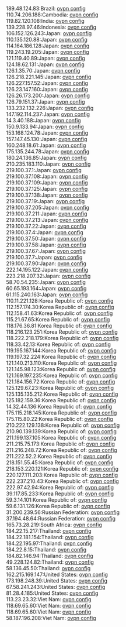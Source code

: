 189.48.124.83:Brazil: [ovpn config](vpn/189_48_124_83.ovpn)  
110.74.206.188:Cambodia: [ovpn config](vpn/110_74_206_188.ovpn)  
119.82.120.108:India: [ovpn config](vpn/119_82_120_108.ovpn)  
139.228.97.46:Indonesia: [ovpn config](vpn/139_228_97_46.ovpn)  
106.152.126.243:Japan: [ovpn config](vpn/106_152_126_243.ovpn)  
110.135.120.88:Japan: [ovpn config](vpn/110_135_120_88.ovpn)  
114.164.186.128:Japan: [ovpn config](vpn/114_164_186_128.ovpn)  
119.243.19.205:Japan: [ovpn config](vpn/119_243_19_205.ovpn)  
121.119.40.89:Japan: [ovpn config](vpn/121_119_40_89.ovpn)  
124.18.62.131:Japan: [ovpn config](vpn/124_18_62_131.ovpn)  
126.1.35.70:Japan: [ovpn config](vpn/126_1_35_70.ovpn)  
126.218.221.145:Japan: [ovpn config](vpn/126_218_221_145.ovpn)  
126.227.157.52:Japan: [ovpn config](vpn/126_227_157_52.ovpn)  
126.23.147.160:Japan: [ovpn config](vpn/126_23_147_160.ovpn)  
126.26.173.200:Japan: [ovpn config](vpn/126_26_173_200.ovpn)  
126.79.151.37:Japan: [ovpn config](vpn/126_79_151_37.ovpn)  
133.232.132.226:Japan: [ovpn config](vpn/133_232_132_226.ovpn)  
147.192.114.237:Japan: [ovpn config](vpn/147_192_114_237.ovpn)  
14.3.40.188:Japan: [ovpn config](vpn/14_3_40_188.ovpn)  
150.9.133.94:Japan: [ovpn config](vpn/150_9_133_94.ovpn)  
153.168.124.78:Japan: [ovpn config](vpn/153_168_124_78.ovpn)  
157.147.45.130:Japan: [ovpn config](vpn/157_147_45_130.ovpn)  
160.248.18.61:Japan: [ovpn config](vpn/160_248_18_61.ovpn)  
175.135.244.78:Japan: [ovpn config](vpn/175_135_244_78.ovpn)  
180.24.136.85:Japan: [ovpn config](vpn/180_24_136_85.ovpn)  
210.235.183.110:Japan: [ovpn config](vpn/210_235_183_110.ovpn)  
219.100.37.1:Japan: [ovpn config](vpn/219_100_37_1.ovpn)  
219.100.37.108:Japan: [ovpn config](vpn/219_100_37_108.ovpn)  
219.100.37.109:Japan: [ovpn config](vpn/219_100_37_109.ovpn)  
219.100.37.125:Japan: [ovpn config](vpn/219_100_37_125.ovpn)  
219.100.37.138:Japan: [ovpn config](vpn/219_100_37_138.ovpn)  
219.100.37.19:Japan: [ovpn config](vpn/219_100_37_19.ovpn)  
219.100.37.205:Japan: [ovpn config](vpn/219_100_37_205.ovpn)  
219.100.37.211:Japan: [ovpn config](vpn/219_100_37_211.ovpn)  
219.100.37.213:Japan: [ovpn config](vpn/219_100_37_213.ovpn)  
219.100.37.22:Japan: [ovpn config](vpn/219_100_37_22.ovpn)  
219.100.37.4:Japan: [ovpn config](vpn/219_100_37_4.ovpn)  
219.100.37.50:Japan: [ovpn config](vpn/219_100_37_50.ovpn)  
219.100.37.58:Japan: [ovpn config](vpn/219_100_37_58.ovpn)  
219.100.37.67:Japan: [ovpn config](vpn/219_100_37_67.ovpn)  
219.100.37.7:Japan: [ovpn config](vpn/219_100_37_7.ovpn)  
219.100.37.90:Japan: [ovpn config](vpn/219_100_37_90.ovpn)  
222.14.195.122:Japan: [ovpn config](vpn/222_14_195_122.ovpn)  
223.218.207.32:Japan: [ovpn config](vpn/223_218_207_32.ovpn)  
58.70.54.235:Japan: [ovpn config](vpn/58_70_54_235.ovpn)  
60.65.193.164:Japan: [ovpn config](vpn/60_65_193_164.ovpn)  
61.115.240.163:Japan: [ovpn config](vpn/61_115_240_163.ovpn)  
110.11.221.128:Korea Republic of: [ovpn config](vpn/110_11_221_128.ovpn)  
112.157.174.30:Korea Republic of: [ovpn config](vpn/112_157_174_30.ovpn)  
112.158.41.63:Korea Republic of: [ovpn config](vpn/112_158_41_63.ovpn)  
115.21.67.65:Korea Republic of: [ovpn config](vpn/115_21_67_65.ovpn)  
118.176.36.81:Korea Republic of: [ovpn config](vpn/118_176_36_81.ovpn)  
118.216.123.251:Korea Republic of: [ovpn config](vpn/118_216_123_251.ovpn)  
118.222.218.179:Korea Republic of: [ovpn config](vpn/118_222_218_179.ovpn)  
118.33.42.13:Korea Republic of: [ovpn config](vpn/118_33_42_13.ovpn)  
119.195.167.144:Korea Republic of: [ovpn config](vpn/119_195_167_144.ovpn)  
119.197.32.224:Korea Republic of: [ovpn config](vpn/119_197_32_224.ovpn)  
121.140.213.110:Korea Republic of: [ovpn config](vpn/121_140_213_110.ovpn)  
121.145.98.123:Korea Republic of: [ovpn config](vpn/121_145_98_123.ovpn)  
121.169.197.235:Korea Republic of: [ovpn config](vpn/121_169_197_235.ovpn)  
121.184.156.72:Korea Republic of: [ovpn config](vpn/121_184_156_72.ovpn)  
125.129.67.23:Korea Republic of: [ovpn config](vpn/125_129_67_23.ovpn)  
125.135.135.212:Korea Republic of: [ovpn config](vpn/125_135_135_212.ovpn)  
125.182.159.36:Korea Republic of: [ovpn config](vpn/125_182_159_36.ovpn)  
14.32.44.136:Korea Republic of: [ovpn config](vpn/14_32_44_136.ovpn)  
175.115.218.145:Korea Republic of: [ovpn config](vpn/175_115_218_145.ovpn)  
175.115.80.22:Korea Republic of: [ovpn config](vpn/175_115_80_22.ovpn)  
210.222.129.138:Korea Republic of: [ovpn config](vpn/210_222_129_138.ovpn)  
210.90.139.139:Korea Republic of: [ovpn config](vpn/210_90_139_139.ovpn)  
211.199.137.105:Korea Republic of: [ovpn config](vpn/211_199_137_105.ovpn)  
211.215.75.173:Korea Republic of: [ovpn config](vpn/211_215_75_173.ovpn)  
211.216.248.72:Korea Republic of: [ovpn config](vpn/211_216_248_72.ovpn)  
211.222.52.2:Korea Republic of: [ovpn config](vpn/211_222_52_2.ovpn)  
218.151.55.45:Korea Republic of: [ovpn config](vpn/218_151_55_45.ovpn)  
218.153.220.121:Korea Republic of: [ovpn config](vpn/218_153_220_121.ovpn)  
220.127.111.203:Korea Republic of: [ovpn config](vpn/220_127_111_203.ovpn)  
222.237.210.43:Korea Republic of: [ovpn config](vpn/222_237_210_43.ovpn)  
222.97.42.94:Korea Republic of: [ovpn config](vpn/222_97_42_94.ovpn)  
39.117.85.233:Korea Republic of: [ovpn config](vpn/39_117_85_233.ovpn)  
59.3.14.101:Korea Republic of: [ovpn config](vpn/59_3_14_101.ovpn)  
59.6.131.126:Korea Republic of: [ovpn config](vpn/59_6_131_126.ovpn)  
31.200.239.56:Russian Federation: [ovpn config](vpn/31_200_239_56.ovpn)  
37.194.48.64:Russian Federation: [ovpn config](vpn/37_194_48_64.ovpn)  
165.73.28.219:South Africa: [ovpn config](vpn/165_73_28_219.ovpn)  
184.22.15.217:Thailand: [ovpn config](vpn/184_22_15_217.ovpn)  
184.22.181.154:Thailand: [ovpn config](vpn/184_22_181_154.ovpn)  
184.22.195.97:Thailand: [ovpn config](vpn/184_22_195_97.ovpn)  
184.22.8.15:Thailand: [ovpn config](vpn/184_22_8_15.ovpn)  
184.82.146.94:Thailand: [ovpn config](vpn/184_82_146_94.ovpn)  
49.228.124.82:Thailand: [ovpn config](vpn/49_228_124_82.ovpn)  
58.136.45.50:Thailand: [ovpn config](vpn/58_136_45_50.ovpn)  
162.215.169.147:United States: [ovpn config](vpn/162_215_169_147.ovpn)  
173.198.248.39:United States: [ovpn config](vpn/173_198_248_39.ovpn)  
67.58.241.243:United States: [ovpn config](vpn/67_58_241_243.ovpn)  
81.28.4.185:United States: [ovpn config](vpn/81_28_4_185.ovpn)  
113.23.23.32:Viet Nam: [ovpn config](vpn/113_23_23_32.ovpn)  
118.69.65.60:Viet Nam: [ovpn config](vpn/118_69_65_60.ovpn)  
118.69.65.60:Viet Nam: [ovpn config](vpn/118_69_65_60.ovpn)  
58.187.196.208:Viet Nam: [ovpn config](vpn/58_187_196_208.ovpn)  

